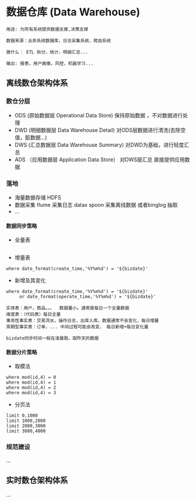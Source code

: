 # 数据仓库 (Data Warehouse)
```
用途: 为所有系统提供数据支撑,决策支撑

数据来源：业务系统数据库，日志采集系统，爬虫系统

做什么： ETL 拆分，统计，明细汇总...

输出: 报表，用户画像，风控，机器学习...
```

## 离线数仓架构体系
###  数仓分层
  * ODS (原始数据层 Operational Data Store)
  保持原始数据 ，不对数据进行处理
  * DWD (明细数据层 Data Warehouse Detail)
  对ODS层数据进行清洗(去除空值，脏数据...)
  * DWS (汇总数据层 Data Warehouse Summary) 
  对DWD为基础，进行轻度汇总
  * ADS （应用数据层 Application Data Store）
  对DWS层汇总 直接提供应用数据
### 落地
* 海量数据存储
HDFS
* 数据采集
flume 采集日志
datax spoon 采集离线数据
或者binglog 抽取
*  ...
#### 数据同步策略
*  全量表
```
```
*  增量表
```
where date_format(create_time,'%Y%m%d') = '${bizdate}'
```
*  新增及其变化
```
where date_format(create_time,'%Y%m%d') = '${bizdate}'
     or date_format(operate_time,'%Y%m%d') = '${bizdate}'
```
```
实体表：用户，商品。。。  数据量小。通常是每日一个全量数据
维度表：（代码表）每日全量
事务性事实表：交易流水，操作日志，出库入库。数据通常不会变化，每日增量
周期型事实表：订单，... 中间过程可能会改变， 每日新增+每日变化量
```
```
bizdate同步时间一般在凌晨跑，取昨天的数据
```

#### 数据分片策略

* 取模法
```
where mod(id,4) = 0
where mod(id,4) = 1
where mod(id,4) = 2
where mod(id,4) = 3
```

* 分页法
```
limit 0,1000
limit 1000,2000
limit 2000,3000
limit 3000,4000
```

### 规范建设

...


## 实时数仓架构体系

...
